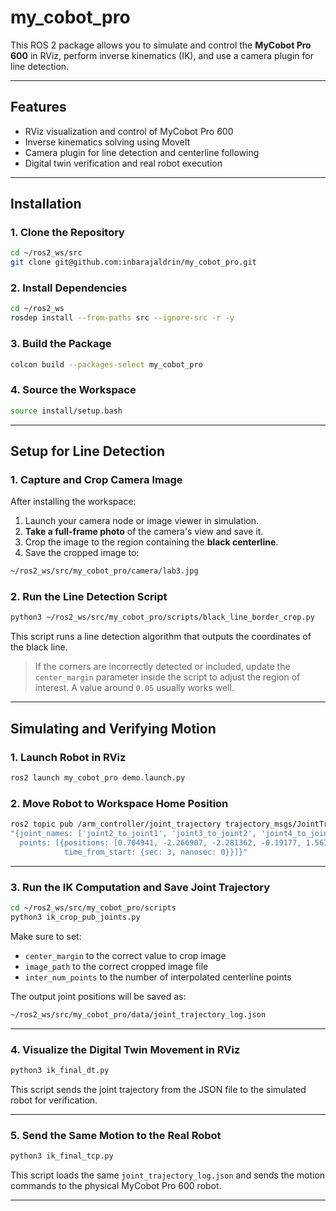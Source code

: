 # my_cobot_pro

This ROS 2 package allows you to simulate and control the **MyCobot Pro 600** in RViz, perform inverse kinematics (IK), and use a camera plugin for line detection.

---

## Features

- RViz visualization and control of MyCobot Pro 600  
- Inverse kinematics solving using MoveIt  
- Camera plugin for line detection and centerline following  
- Digital twin verification and real robot execution

---

## Installation

### 1. Clone the Repository

```bash
cd ~/ros2_ws/src
git clone git@github.com:inbarajaldrin/my_cobot_pro.git
```

### 2. Install Dependencies

```bash
cd ~/ros2_ws
rosdep install --from-paths src --ignore-src -r -y
```

### 3. Build the Package

```bash
colcon build --packages-select my_cobot_pro
```

### 4. Source the Workspace

```bash
source install/setup.bash
```

---

## Setup for Line Detection

### 1. Capture and Crop Camera Image

After installing the workspace:

1. Launch your camera node or image viewer in simulation.
2. **Take a full-frame photo** of the camera's view and save it.
3. Crop the image to the region containing the **black centerline**.
4. Save the cropped image to:

```bash
~/ros2_ws/src/my_cobot_pro/camera/lab3.jpg
```

### 2. Run the Line Detection Script

```bash
python3 ~/ros2_ws/src/my_cobot_pro/scripts/black_line_border_crop.py
```

This script runs a line detection algorithm that outputs the coordinates of the black line.

> If the corners are incorrectly detected or included, update the `center_margin` parameter inside the script to adjust the region of interest. A value around `0.05` usually works well.

---

## Simulating and Verifying Motion

### 1. Launch Robot in RViz

```bash
ros2 launch my_cobot_pro demo.launch.py
```

### 2. Move Robot to Workspace Home Position

```bash
ros2 topic pub /arm_controller/joint_trajectory trajectory_msgs/JointTrajectory \
"{joint_names: ['joint2_to_joint1', 'joint3_to_joint2', 'joint4_to_joint3', 'joint5_to_joint4', 'joint6_to_joint5', 'joint6output_to_joint6'],
  points: [{positions: [0.704941, -2.266907, -2.281362, -0.19177, 1.567333, -0.22856],
            time_from_start: {sec: 3, nanosec: 0}}]}"
```

---

### 3. Run the IK Computation and Save Joint Trajectory

```bash
cd ~/ros2_ws/src/my_cobot_pro/scripts
python3 ik_crop_pub_joints.py
```

Make sure to set:

- `center_margin` to the correct value to crop image 
- `image_path` to the correct cropped image file
- `inter_num_points` to the number of interpolated centerline points

The output joint positions will be saved as:

```bash
~/ros2_ws/src/my_cobot_pro/data/joint_trajectory_log.json
```

---

### 4. Visualize the Digital Twin Movement in RViz

```bash
python3 ik_final_dt.py
```

This script sends the joint trajectory from the JSON file to the simulated robot for verification.

---

### 5. Send the Same Motion to the Real Robot

```bash
python3 ik_final_tcp.py
```

This script loads the same `joint_trajectory_log.json` and sends the motion commands to the physical MyCobot Pro 600 robot.

---
